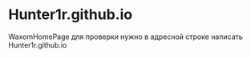 # Hunter1r.github.io
WaxomHomePage
для проверки нужно в адресной строке написать Hunter1r.github.io
